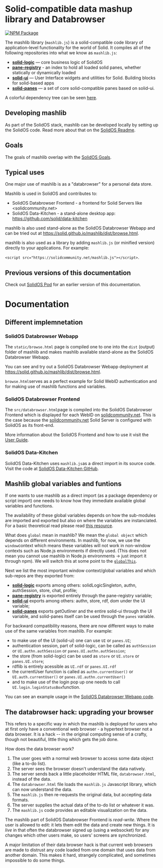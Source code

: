 # Solid-compatible data mashup library and Databrowser

[![NPM Package](https://img.shields.io/npm/v/mashlib.svg)](https://www.npmjs.com/package/mashlib)

The mashlib library (`mashlib.js`) is a solid-compatible code library of application-level functionality for the world of Solid. It compiles all of the following repositories into what we know as `mashlib.js`:
- [**solid-logic**](https://github.com/solid/solid-logic) — core business logic of SolidOS
- [**pane-registry**](https://github.com/solid/pane-registry) - an index to hold all loaded solid panes, whether statically or dynamically loaded
- [**solid-ui**](https://github.com/solid/solid-ui) — User Interface widgets and utilities for Solid. Building blocks for solid-based apps
- [**solid-panes**](https://github.com/solid/solid-panes) — a set of core solid-compatible panes based on solid-ui.

A colorful dependency tree can be seen [here](https://github.com/solid/solidos/blob/main/documentation/solidos_dependencies.svg).

## Developing mashlib

As part of the SolidOS stack, mashlib can be developed locally by setting up the SolidOS code. Read more about that on the [SolidOS Readme](https://github.com/solid/solidos#-getting-started-with-the-solidos-code).

## Goals

The goals of mashlib overlap with the [SolidOS Goals](https://solidos.solidcommunity.net/Team/docs/SolidOSNorthStar.html).

## Typical uses

One major use of mashlib is as a "databrowser" for a personal data store.

Mashlib is used in SolidOS and contributes to:

- SolidOS Databrowser Frontend - a frontend for Solid Servers like <solidcommunity.net>
- SolidOS Data-Kitchen - a stand-alone desktop app: <https://github.com/solid/data-kitchen>

mashlib is also used stand-alone as the SolidOS Databrowser Webapp and can be tried out at <https://solid.github.io/mashlib/dist/browse.html>.

mashlib is also used as a library by adding `mashlib.js` (or minified version) directly to your applications. For example:

`<script src="https://solidcommunity.net/mashlib.js"></script>`.

## Previous versions of this documentation

Check out [SolidOS Pod](https://solidos.solidcommunity.net/Team/docs/solidos.html) for an earlier version of this documentation.

# Documentation

## Different implemnetation

### SolidOS Databrowser Webapp

The `static/browse.html` page is compiled one to one into the `dist` (output) folder of mashlib and makes mashlib available stand-alone as the SolidOS Databrowser Webapp.

You can see and try out a SolidOS Databrowser Webapp deployment at <https://solid.github.io/mashlib/dist/browse.html>.

`browse.html`serves as a perfect example for Solid WebID authentication and for making use of mashlib functions and variables. 

### SolidOS Databrowser Frontend

The `src/databrowser.html`page is compiled into the SolidOS Databrowser Frontend which is displayed for each WebID on [solidcommunity.net](https://solidcommunity.net/). This is the case because the [solidcommunity.net](https://solidcommunity.net/) Solid Server is configured with SolidOS as its front-end.

More information about the SolidOS Frontend and how to use it visit the [User Guide](https://github.com/solid/userguide).

### SolidOS Data-Kitchen

SolidOS Data-Kitchen uses `mashlib.js`as a direct import in its source code. Visit the code at [SolidOS Data-Kitchen GitHub](https://github.com/solid/data-kitchen).

## Mashlib global variables and funtions

If one wants to use mashlib as a direct import (as a package dependency or script import) one needs to know how they immediate available global variables and functions.

The availability of these global variables depends on how the sub-modules are imported and exported but also on where the variables are instanciated. For a basic theoretical read please read [this resource](https://www.javatpoint.com/javascript-global-variable).

What does `global` mean in mashlib? We mean the `global object` which depends on different environments. In mashlib, for now, we use the `window`context which means these variables will not work in non-window contexts such as Node.js environments if directly used. (This does not mean you cannot use mashlib in Node.js environments -> just import it through npm). We will switch this at some point to the [`globalThis`](https://developer.mozilla.org/en-US/docs/Web/JavaScript/Reference/Global_Objects/globalThis).

Next we list the most important window context/global variables and which sub-repos are they exported from:

- [**solid-logic**](https://github.com/solid/solid-logic/blob/f606b31382a416ee6188930c3ca05cb4ae73cbda/src/index.ts#L29) exports among others: solidLogicSingleton, authn, authSession, store, chat, profile;
- [**pane-registry**](https://github.com/solid/pane-registry) is exported entirely through the pane-registry variable;
- [**solid-ui**](https://github.com/solid/solid-ui/blob/c5a8888d6cb61363bc0445be007e3c96de593338/src/index.ts#L79) exports among others: authn, store, rdf, dom under the UI variable;
- [**solid-panes**](https://github.com/solid/solid-panes/blob/033f48f8987364cb131455b13e8b0637da95a5ab/src/index.ts#L53) exports getOutliner and the entire solid-ui through the UI variable, and solid-panes itself can be used through the `panes` variable.

For backward compatibility reasons, there are now different ways to make use of the same variables from mashlib. For example:

- to make use of the UI (solid-ui) one can use `UI` or `panes.UI`;
- authentication session, part of solid-logic, can be called as `authSession` or `UI.authn.authSession` or `panes.UI.authn.authSession`;
- the store (from solid-logic) can be used as `store` or `UI.store` or `panes.UI.store`;
- rdflib is entirely acessible as `UI.rdf` or `panes.UI.rdf`
- the currentUser function is called as `authn.currentUser()` or `UI.auth.currentUser()` or `panes.UI.authn.currentUser()`
- and to make use of the login pop up one needs to call `UI.login.loginStatusBox`function.

You can see an example usage in the [SolidOS Databrowser Webapp code](https://github.com/solid/mashlib/blob/main/static/browse.html#L11).

## The databrowser hack: upgrading your browser

This refers to a specific way in which the mashlib is deployed for users who at first only have a conventional web browser - a hypertext browser not a data browser.  It is a hack -- in the original computing sense of a crafty, though not beautiful, little thing which gets the job done.

How does the data browser work?

1. The user goes with a normal web browser to access some data object (like a to-do list).
1. The server sees the browser doesn't understand the data natively.
1. The server sends back a little placeholder HTML file, `databrowser.html`, instead of the data.
1. The `databrowser.html` file loads the `mashlib.js` Javascript library, which can now understand the data.
1. The `mashlib.js` then re-requests the original data, but accepting data formats.
1. The server supplies the actual data of the to-do list or whatever it was.
1. The `mashlib.js` code provides an editable visualization on the data.

The mashlib part of SolidOS Databrowser Frontend is *read-write*. Where the user is allowed to edit: it lets them edit the data and create new things. It is *live* in that often the databrowser signed up (using a websocket) for any changes which other users make, so users' screens are synchronized.

A major limitation of their data browser hack is that current web browsers are made to distrust any code loaded from one domain that uses data from another domain. This makes it hard, strangely complicated, and sometimes impossible to do some things.
